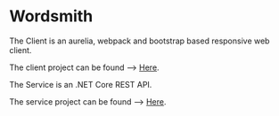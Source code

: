 # Wordsmith

The Client is an aurelia, webpack and bootstrap based responsive web client.

The client project can be found 
--> [Here](wordsmith/src/Client/).

The Service is an .NET Core REST API.

The service project can be found
--> [Here](wordsmith/src/Service/).
